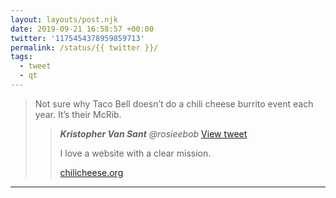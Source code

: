 ```yaml
---
layout: layouts/post.njk
date: 2019-09-21 16:58:57 +00:00
twitter: '1175454378959859713'
permalink: /status/{{ twitter }}/
tags: 
  - tweet
  - qt
---
```


> Not sure why Taco Bell doesn’t do a chili cheese burrito event each year. It’s their McRib. 
> 
> > <cite>**Kristopher Van Sant** @rosieebob</cite> [View tweet](https://twitter.com/rosieebob/status/1175185900604542977)
> > 
> > I love a website with a clear mission. 
> > 
> > [chilicheese.org](https://chilicheese.org)

---
